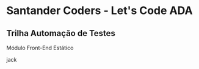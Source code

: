 # Santander Coders - Let's Code ADA 
## Trilha Automação de Testes
Módulo Front-End Estático 

jack

